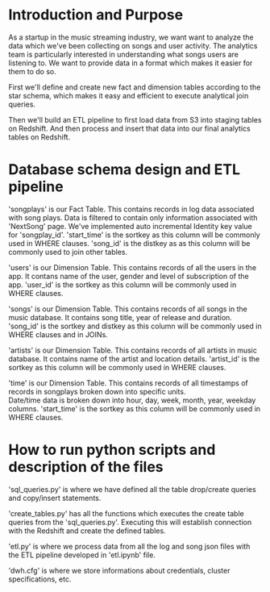 # Introduction and Purpose

As a startup in the music streaming industry, we want want to analyze the data which we've been collecting on songs and user activity. The   analytics team is particularly interested in understanding what songs users are listening to. We want to provide data in a format which makes it easier for them to do so.

First we'll define and create new fact and dimension tables according to the star schema, which makes it easy and efficient to execute analytical join queries.

Then we'll build an ETL pipeline to first load data from S3 into staging tables on Redshift. And then process and insert that data into our final analytics tables on Redshift.

# Database schema design and ETL pipeline

'songplays' is our Fact Table. This contains records in log data associated with song plays. Data is filtered to contain only information associated with 'NextSong' page. We've implemented auto incremental Identity key value for 'songplay_id'. 'start_time' is the sortkey as this column will be commonly used in WHERE clauses. 'song_id' is the distkey as as this column will be commonly used to join other tables.

'users' is our Dimension Table. This contains records of all the users in the app. It contans name of the user, gender and level of subscription of the app. 'user_id' is the sortkey as this column will be commonly used in WHERE clauses.

'songs' is our Dimension Table. This contains records of all songs in the music database. It contains song title, year of release and duration. 'song_id' is the sortkey and distkey as this column will be commonly used in WHERE clauses and in JOINs. 

'artists' is our Dimension Table. This contains records of all artists in music database. It contains name of the artist and location details. 'artist_id' is the sortkey as this column will be commonly used in WHERE clauses.

'time' is our Dimension Table. This contains records of all timestamps of records in songplays broken down into specific units.  
Date/time data is broken down into hour, day, week, month, year, weekday columns. 'start_time' is the sortkey as this column will be commonly used in WHERE clauses.

# How to run python scripts and description of the files

'sql_queries.py' is where we have defined all the table drop/create queries and copy/insert statements.

'create_tables.py' has all the functions which executes the create table queries from the 'sql_queries.py'. Executing this will establish connection with the Redshift and create the defined tables.

'etl.py' is where we process data from all the log and song json files with the ETL pipeline developed in 'etl.ipynb' file.

'dwh.cfg' is where we store informations about credentials, cluster specifications, etc.